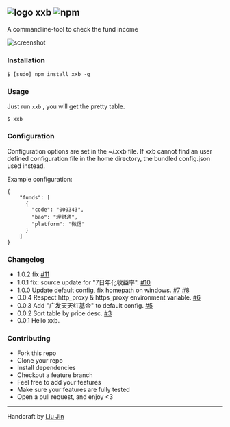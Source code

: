 ## ![logo](http://ww3.sinaimg.cn/large/6273fe87gw1edvsb904slj201901bq2p.jpg) xxb ![npm](https://badge.fury.io/js/xxb.png)

A commandline-tool to check the fund income

![screenshot](http://ww2.sinaimg.cn/large/6273fe87gw1edvsjzz9q5j20k20ecgqd.jpg)

### Installation
````
$ [sudo] npm install xxb -g
````

### Usage
Just run `xxb` , you will get the pretty table.
````
$ xxb
````

### Configuration

Configuration options are set in the ~/.xxb file. If xxb cannot find an user defined configuration file in the home directory, the bundled config.json used instead.

Example configuration:
````
{
    "funds": [
      {
        "code": "000343",
        "bao": "理财通",
        "platform": "微信"
      }
    ]
}
````

### Changelog
- 1.0.2 fix [#11](https://github.com/coolzilj/xxb/issues/11)
- 1.0.1 fix: source update for "7日年化收益率". [#10](https://github.com/coolzilj/xxb/pull/10)
- 1.0.0 Update default config, fix homepath on windows. [#7](https://github.com/coolzilj/xxb/pull/7) [#8](https://github.com/coolzilj/xxb/pull/8)
- 0.0.4 Respect http_proxy & https_proxy environment variable. [#6](https://github.com/coolzilj/xxb/pull/6)
- 0.0.3 Add "广发天天红基金" to default config. [#5](https://github.com/coolzilj/xxb/pull/5)
- 0.0.2 Sort table by price desc. [#3](https://github.com/coolzilj/xxb/pull/3)
- 0.0.1 Hello xxb.

### Contributing
- Fork this repo
- Clone your repo
- Install dependencies
- Checkout a feature branch
- Feel free to add your features
- Make sure your features are fully tested
- Open a pull request, and enjoy <3

---
Handcraft by [Liu Jin](https://github.com/coolzilj)

